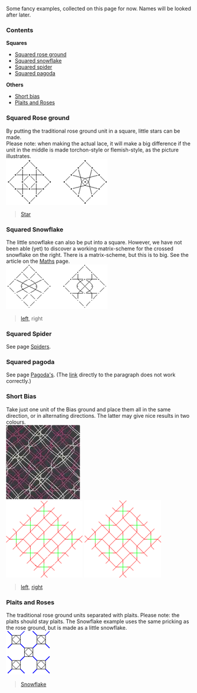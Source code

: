 Some fancy examples, collected on this page for now. Names will be looked after later.    

### Contents
**Squares**
* [Squared rose ground](#squared-rose-ground)
* [Squared snowflake](#squared-snowflake)
* [Squared spider](#squared-spider)
* [Squared pagoda](#squared-pagoda)       
   
**Others**
* [Short bias](#short-bias)
* [Plaits and Roses](#plaits-and-roses)

### Squared Rose ground
By putting the traditional rose ground unit in a square, little stars can be made.   
Please note: when making the actual lace, it will make a big difference if the unit in the middle is made torchon-style or flemish-style, as the picture illustrates.   
![torchon-flemisch][pic-tor-flem]   
> [Star][G-0112]

### Squared Snowflake
The little snowflake can also be put into a square. However, we have not been able (yet) to discover a working matrix-scheme for the crossed snowflake on the right. There is a matrix-scheme, but this is to big. See the article on the [Maths](https://github.com/MAETempels/MAE-gf/wiki/Mathematics#to-big-matrix) page.       
![snowflake][pic-0306-OIv]   
> [left][G-0306], right     

### Squared Spider
See page [Spiders](https://github.com/MAETempels/MAE-gf/wiki/Spiders#spiders-in-a-square).

### Squared pagoda
See page [Pagoda's](https://github.com/MAETempels/MAE-gf/wiki/Pagoda's-or-Triangular-grounds). 
(The [link](https://github.com/MAETempels/MAE-gf/wiki/Pagoda's-or-Triangular-grounds#pagoda-in-a-square) directly to the paragraph does not work correctly.)

### Short Bias
Take just one unit of the Bias ground and place them all in the same direction, or in alternating directions. The latter may give nice results in two colours.        
![short bias foto][foto-0228-OGy]      
![short bias 1][pic-0228-OG] ![short bias 2][pic-0228-OGy]
> [left][G-0228-OG], [right][G-0228-OGy]


### Plaits and Roses
The traditional rose ground units separated with plaits. Please note: the plaits should stay plaits. The Snowflake example uses the same pricking as the rose ground, but is made as a little snowflake.    
![fusion][pic-fusion]  
> [Snowflake][G-0342]  



[pic-tor-flem]: https://github.com/MAETempels/MAE-gf/blob/master/images_wt/gf-tor-vl.png
[pic-fusion]: https://github.com/MAETempels/MAE-gf/blob/master/images_wt/gf-fusion.png
[pic-0306-OIv]: https://github.com/MAETempels/MAE-gf/blob/master/images_wt/gf%200301%20wt.png
[pic-0228-OG]: https://github.com/MAETempels/MAE-gf/blob/master/images_wt/gf%200228-OG.png
[pic-0228-OGy]: https://github.com/MAETempels/MAE-gf/blob/master/images_wt/gf%200228%20OGy.png

[foto-0228-OGy]: https://github.com/MAETempels/MAE-gf/blob/master/photos/gf-0228-foto.jpg

[G-0112]: https://d-bl.github.io/GroundForge/index.html?m=586-21%0A-48317%0A5-4-7-%0A%3Bbricks%3B16%3B16%3B0%3B0&s1=ctctt%20E3%3Dc%20A3%3Dc%20E2%3Dctt%20A2%3Dctt%20A1%3Dctcl%20E1%3Dctcr%20F2%3Dctct%20F3%3Dctct
[G-0342]: https://d-bl.github.io/GroundForge/index.html?m=--B-C---%0A-E-5-O-K%0A5-----5-%0A-------5%3Bbricks%3B24%3B24%3B0%3B0&s1=ct%20H4%3Dctctctctc%20D4%3Dctctctctc%20B2%3Dctct%20A3%3Dcr%20C3%3Dcl%20B4%3Dc
[G-0306]: https://d-bl.github.io/GroundForge/index.html?m=5--5--%0A-C632B%0A566-22%3Bbricks%3B16%3B16%3B0%3B0&s1=ctctt%20E1%3Dct%20A1%3Dct%20F2%3Dct%20B3%3Dctl%20D3%3Dctr%20F3%3Dctct
[G-0228-OG]: https://d-bl.github.io/GroundForge/index.html?m=86-5%0A4-5-%3Bbricks%3B16%3B16%3B0%3B0&s1=ctc%20C1%3Dtct
[G-0228-OGy]: https://d-bl.github.io/GroundForge/index.html?m=15-2%0A7-5-%0A-586%0A5-4-%3Bchecker%3B16%3B16%3B0%3B0&s1=ctc%20A3%3Dtct%20C1%3Dtct